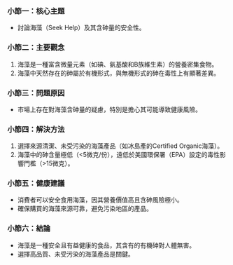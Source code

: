 ### 小節一：核心主題  
- 討論海藻（Seek Help）及其含砷量的安全性。  

### 小節二：主要觀念  
1. 海藻是一種富含微量元素（如碘、氨基酸和B族維生素）的營養密集食物。  
2. 海藻中天然存在的砷屬於有機形式，與無機形式的砷在毒性上有顯著差異。  

### 小節三：問題原因  
- 市場上存在對海藻含砷量的疑慮，特別是擔心其可能導致健康風險。  

### 小節四：解決方法  
1. 選擇來源清潔、未受污染的海藻產品（如冰島產的Certified Organic海藻）。  
2. 海藻中的砷含量極低（<5微克/份），遠低於美國環保署（EPA）設定的毒性影響門檻（>15微克）。  

### 小節五：健康建議  
- 消費者可以安全食用海藻，因其營養價值高且含砷風險極小。  
- 確保購買的海藻來源可靠，避免污染地區的產品。  

### 小節六：結論  
- 海藻是一種安全且有益健康的食品，其含有的有機砷對人體無害。  
- 選擇高品質、未受污染的海藻產品是關鍵。